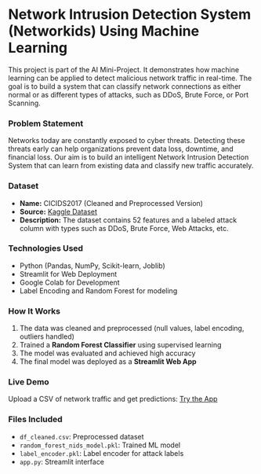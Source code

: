 # Network Intrusion Detection System (Networkids) Using Machine Learning 

This project is part of the AI Mini-Project. It demonstrates how machine learning can be applied to detect malicious network traffic in real-time. The goal is to build a system that can classify network connections as either normal or as different types of attacks, such as DDoS, Brute Force, or Port Scanning.

###  Problem Statement
Networks today are constantly exposed to cyber threats. Detecting these threats early can help organizations prevent data loss, downtime, and financial loss. Our aim is to build an intelligent Network Intrusion Detection System that can learn from existing data and classify new traffic accurately.

### Dataset
- **Name:** CICIDS2017 (Cleaned and Preprocessed Version)
- **Source:** [Kaggle Dataset](https://www.kaggle.com/ericanacletoribeiro/cicids2017-cleaned-and-preprocessed)
- **Description:** The dataset contains 52 features and a labeled attack column with types such as DDoS, Brute Force, Web Attacks, etc.

### Technologies Used
- Python (Pandas, NumPy, Scikit-learn, Joblib)
- Streamlit for Web Deployment
- Google Colab for Development
- Label Encoding and Random Forest for modeling

### How It Works
1. The data was cleaned and preprocessed (null values, label encoding, outliers handled)
2. Trained a **Random Forest Classifier** using supervised learning
3. The model was evaluated and achieved high accuracy
4. The final model was deployed as a **Streamlit Web App**

### Live Demo
Upload a CSV of network traffic and get predictions:
 [Try the App](https://networkids.streamlit.app)

###  Files Included
- `df_cleaned.csv`: Preprocessed dataset
- `random_forest_nids_model.pkl`: Trained ML model
- `label_encoder.pkl`: Label encoder for attack labels
- `app.py`: Streamlit interface
